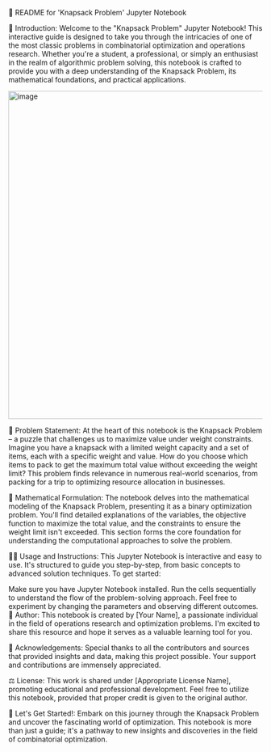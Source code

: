 🎒 README for 'Knapsack Problem' Jupyter Notebook

🌟 Introduction:
Welcome to the "Knapsack Problem" Jupyter Notebook! This interactive guide is designed to take you through the intricacies of one of the most classic problems in combinatorial optimization and operations research. Whether you're a student, a professional, or simply an enthusiast in the realm of algorithmic problem solving, this notebook is crafted to provide you with a deep understanding of the Knapsack Problem, its mathematical foundations, and practical applications.

<img width="649" alt="image" src="https://github.com/Yachubalaji/Supply-Chain-Optimization-Mastering-the-Knapsack-Problem/assets/116568951/b54b5ed6-e4d0-4d7c-9b07-4f9d8db19b97">


🧳 Problem Statement:
At the heart of this notebook is the Knapsack Problem – a puzzle that challenges us to maximize value under weight constraints. Imagine you have a knapsack with a limited weight capacity and a set of items, each with a specific weight and value. How do you choose which items to pack to get the maximum total value without exceeding the weight limit? This problem finds relevance in numerous real-world scenarios, from packing for a trip to optimizing resource allocation in businesses.

📐 Mathematical Formulation:
The notebook delves into the mathematical modeling of the Knapsack Problem, presenting it as a binary optimization problem. You'll find detailed explanations of the variables, the objective function to maximize the total value, and the constraints to ensure the weight limit isn't exceeded. This section forms the core foundation for understanding the computational approaches to solve the problem.

👩‍💻 Usage and Instructions:
This Jupyter Notebook is interactive and easy to use. It's structured to guide you step-by-step, from basic concepts to advanced solution techniques. To get started:

Make sure you have Jupyter Notebook installed.
Run the cells sequentially to understand the flow of the problem-solving approach.
Feel free to experiment by changing the parameters and observing different outcomes.
👤 Author:
This notebook is created by [Your Name], a passionate individual in the field of operations research and optimization problems. I'm excited to share this resource and hope it serves as a valuable learning tool for you.

🙏 Acknowledgements:
Special thanks to all the contributors and sources that provided insights and data, making this project possible. Your support and contributions are immensely appreciated.

⚖️ License:
This work is shared under [Appropriate License Name], promoting educational and professional development. Feel free to utilize this notebook, provided that proper credit is given to the original author.

🚀 Let's Get Started!:
Embark on this journey through the Knapsack Problem and uncover the fascinating world of optimization. This notebook is more than just a guide; it's a pathway to new insights and discoveries in the field of combinatorial optimization.

